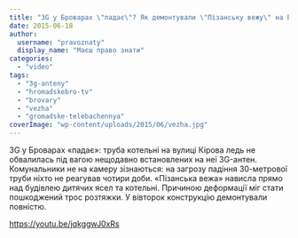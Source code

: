 ```yaml
---
title: "3G у Броварах \"падає\"? Як демонтували \"Пізанську вежу\" на Розвилці - HromadskeBro.tv"
date: 2015-06-18
author: 
  username: "pravoznaty"
  display_name: "Маєш право знати"
categories: 
  - "video"
tags: 
  - "3g-anteny"
  - "hromadskebro-tv"
  - "brovary"
  - "vezha"
  - "gromadske-telebachennya"
coverImage: "wp-content/uploads/2015/06/vezha.jpg"
---
```


3G у Броварах «падає»: труба котельні на вулиці Кірова ледь не обвалилась під вагою нещодавно встановлених на неї 3G-антен. Комунальники не на камеру зізнаються: на загрозу падіння 30-метрової труби ніхто не реагував чотири доби. «Пізанська вежа» нависла прямо над будівлею дитячих ясел та котельні. Причиною деформації міг стати пошкоджений трос розтяжки. У вівторок конструкцію демонтували повністю.

https://youtu.be/jqkggwJ0xRs
